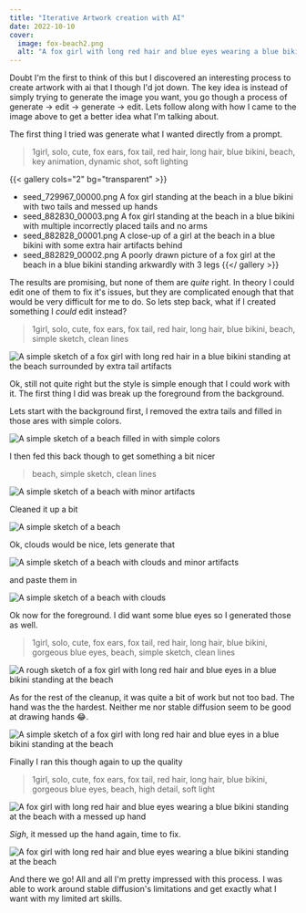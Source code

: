```yaml
---
title: "Iterative Artwork creation with AI"
date: 2022-10-10
cover:
  image: fox-beach2.png
  alt: "A fox girl with long red hair and blue eyes wearing a blue bikini standing at the beach"
---
```


Doubt I'm the first to think of this but I discovered an interesting process to
create artwork with ai that I though I'd jot down. The key idea is instead of
simply trying to generate the image you want, you go though a process of
generate -> edit -> generate -> edit. Lets follow along with how I came to the
image above to get a better idea what I'm talking about.

The first thing I tried was generate what I wanted directly from a prompt.

> 1girl, solo, cute, fox ears, fox tail, red hair, long hair, blue bikini,
beach, key animation, dynamic shot, soft lighting

{{< gallery cols="2" bg="transparent" >}}
- seed_729967_00000.png
  A fox girl standing at the beach in a blue bikini with two tails and messed up hands
- seed_882830_00003.png
  A fox girl standing at the beach in a blue bikini with multiple incorrectly placed tails and no arms
- seed_882828_00001.png
  A close-up of a girl at the beach in a blue bikini with some extra hair artifacts behind
- seed_882829_00002.png
  A poorly drawn picture of a fox girl at the beach in a blue bikini standing arkwardly with 3 legs
{{</ gallery >}}

The results are promising, but none of them are *quite* right. In theory I could
edit one of them to fix it's issues, but they are complicated enough that that
would be very difficult for me to do. So lets step back, what if I created
something I *could* edit instead?

> 1girl, solo, cute, fox ears, fox tail, red hair, long hair, blue bikini,
beach, simple sketch, clean lines

![A simple sketch of a fox girl with long red hair in a blue bikini standing at the beach surrounded by extra tail artifacts](seed_94972_00000.png)

Ok, still not quite right but the style is simple enough that I could work with
it. The first thing I did was break up the foreground from the background.

Lets start with the background first, I removed the extra tails and filled in
those ares with simple colors.

![A simple sketch of a beach filled in with simple colors](beach-background.png)

I then fed this back though to get something a bit nicer

> beach, simple sketch, clean lines

![A simple sketch of a beach with minor artifacts](seed_508117_00000.png)

Cleaned it up a bit

![A simple sketch of a beach](beach-background-no-clouds.png)

Ok, clouds would be nice, lets generate that

![A simple sketch of a beach with clouds and minor artifacts](seed_969456_00000.png)

and paste them in

![A simple sketch of a beach with clouds](beach-background-complete.png)

Ok now for the foreground. I did want some blue eyes so I generated those as well.

> 1girl, solo, cute, fox ears, fox tail, red hair, long hair, blue bikini, gorgeous blue eyes, beach, simple sketch, clean lines

![A rough sketch of a fox girl with long red hair and blue eyes in a blue bikini standing at the beach](seed_457205_00000.png)

As for the rest of the cleanup, it was quite a bit of work but not too bad. The
hand was the the hardest. Neither me nor stable diffusion seem to be good at
drawing hands 😂.

![A simple sketch of a fox girl with long red hair and blue eyes in a blue bikini standing at the beach](fox-beach.png)

Finally I ran this though again to up the quality

> 1girl, solo, cute, fox ears, fox tail, red hair, long hair, blue bikini,
gorgeous blue eyes, beach, high detail, soft light

![A fox girl with long red hair and blue eyes wearing a blue bikini standing at the beach with a messed up hand](seed_145837_00001.png)

*Sigh*, it messed up the hand again, time to fix.

![A fox girl with long red hair and blue eyes wearing a blue bikini standing at the beach](fox-beach2.png)

And there we go! All and all I'm pretty impressed with this process. I was able
to work around stable diffusion's limitations and get exactly what I want with
my limited art skills.